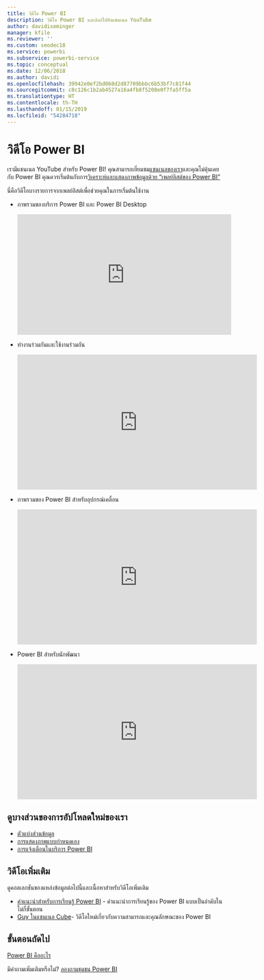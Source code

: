 ```yaml
---
title: วิดีโอ Power BI
description: วิดีโอ Power BI และลิงก์ไปยังแชนเนล YouTube
author: davidiseminger
manager: kfile
ms.reviewer: ''
ms.custom: seodec18
ms.service: powerbi
ms.subservice: powerbi-service
ms.topic: conceptual
ms.date: 12/06/2018
ms.author: davidi
ms.openlocfilehash: 39942e0ef2bd068d2d87709bbbc6b53bf7c81f44
ms.sourcegitcommit: c8c126c1b2ab4527a16a4fb8f5208e0f7fa5ff5a
ms.translationtype: HT
ms.contentlocale: th-TH
ms.lasthandoff: 01/15/2019
ms.locfileid: "54284718"
---
```

# <a name="power-bi-videos"></a>วิดีโอ Power BI
เรามีแชนเนล YouTube สำหรับ Power BI! คุณสามารถเยี่ยมชม[แชนเนลของเรา](https://www.youtube.com/user/mspowerbi/videos)และคุณไม่คุ้นเคยกับ Power BI คุณควรเริ่มต้นกับการ[วิเคราะห์และแสดงภาพข้อมูลด้วย “เพลย์ลิสต์ของ Power BI”](https://www.youtube.com/playlist?list=PL1N57mwBHtN0JFoKSR0n-tBkUJHeMP2cP)

นี่คือวิดีโอบางรายการจากเพลย์ลิสต์เพื่อช่วยคุณในการเริ่มต้นใช้งาน

* ภาพรวมของบริการ Power BI และ Power BI Desktop
  
  <iframe width="500" height="281" src="https://www.youtube.com/embed/l2wy4XgQIu0" frameborder="0" allowfullscreen></iframe>
* ทำงานร่วมกันและใช้งานร่วมกัน
  
  <iframe width="560" height="315" src="https://www.youtube.com/embed/5DABLeJzQYM" frameborder="0" allow="autoplay; encrypted-media" allowfullscreen></iframe>
* ภาพรวมของ Power BI สำหรับอุปกรณ์เคลื่อน
  
  <iframe width="560" height="315" src="https://www.youtube.com/embed/07uBWhaCo78" frameborder="0" allow="autoplay; encrypted-media" allowfullscreen></iframe>

* Power BI สำหรับนักพัฒนา
  <iframe width="560" height="315" src="https://www.youtube.com/embed/47uXJW1GIUY" frameborder="0" allow="autoplay; encrypted-media" allowfullscreen></iframe>  

## <a name="watch-some-of-our-new-uploads"></a>ดูบางส่วนของการอัปโหลดใหม่ของเรา
* [ตัวแบ่งส่วนข้อมูล](https://youtu.be/V7i82ZZm0vw)
* [การแสดงภาพแบบกำหนดเอง](https://youtu.be/d-rXAJ3_uAo)
* [การแจ้งเตือนในบริการ Power BI](https://youtu.be/JbL2-HJ8clE)

## <a name="more-videos"></a>วิดีโอเพิ่มเติม
ดูคอลเลกชันของแหล่งข้อมูลต่อไปนี้และเนื้อหาสำหรับวิดีโอเพิ่มเติม

* [คำแนะนำสำหรับการเรียนรู้ Power BI](https://powerbi.microsoft.com/guided-learning/) - คำแนะนำการเรียนรู้ของ Power BI แบบเป็นลำดับในไม่กี่ขั้นตอน
* [Guy ในแชนเนล Cube](https://www.youtube.com/channel/UCFp1vaKzpfvoGai0vE5VJ0w)- วิดีโอใหม่เกี่ยวกับความสามารถและคุณลักษณะของ Power BI

## <a name="next-steps"></a>ขั้นตอนถัดไป
[Power BI คืออะไร](power-bi-overview.md)

มีคำถามเพิ่มเติมหรือไม่? [ลองถามชุมชน Power BI](http://community.powerbi.com/)

